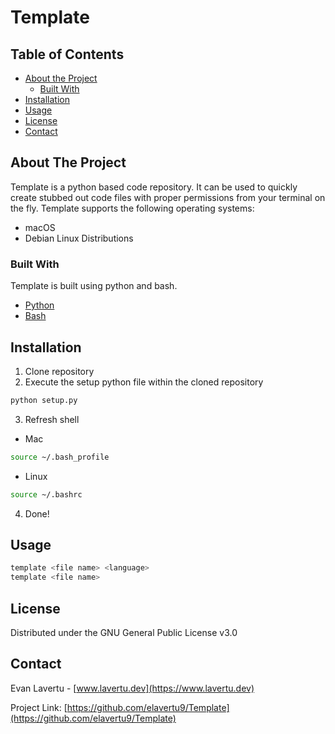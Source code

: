 # Template

<!-- TABLE OF CONTENTS -->
## Table of Contents

* [About the Project](#about-the-project)
  * [Built With](#built-with)
* [Installation](#installation)
* [Usage](#usage)
* [License](#license)
* [Contact](#contact)


<!-- ABOUT THE PROJECT -->
## About The Project
Template is a python based code repository. It can be used to quickly create stubbed out code files with proper permissions from your terminal on the fly. Template supports the following operating systems:
* macOS
* Debian Linux Distributions

### Built With
Template is built using python and bash.
* [Python](https://www.python.org/)
* [Bash](https://www.gnu.org/software/bash/)


<!-- GETTING STARTED -->
## Installation
1. Clone repository
2. Execute the setup python file within the cloned repository
```sh
python setup.py
```
3. Refresh shell
* Mac
```sh
source ~/.bash_profile
```
* Linux
```sh
source ~/.bashrc
```
4. Done!

<!-- USAGE EXAMPLES -->
## Usage
```sh
template <file name> <language>
template <file name>
```


<!-- LICENSE -->
## License
Distributed under the GNU General Public License v3.0


<!-- CONTACT -->
## Contact
Evan Lavertu - [www.lavertu.dev](https://www.lavertu.dev)

Project Link: [https://github.com/elavertu9/Template](https://github.com/elavertu9/Template)
